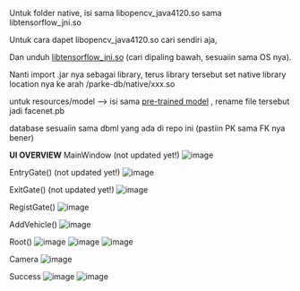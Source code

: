 Untuk folder native, isi sama libopencv_java4120.so sama libtensorflow_jni.so

Untuk cara dapet libopencv_java4120.so cari sendiri aja,

Dan unduh [libtensorflow_jni.so](https://www.tensorflow.org/install/lang_java_legacy) (cari dipaling bawah, sesuaiin sama OS nya).

Nanti import .jar nya sebagai library, terus library tersebut set native library location nya ke arah /parke-db/native/xxx.so 

untuk resources/model --> isi sama [pre-trained model](https://drive.usercontent.google.com/download?id=1R77HmFADxe87GmoLwzfgMu_HY0IhcyBz&export=download&authuser=0&confirm=t&uuid=011d4429-01a7-4dd8-ae94-7da2a77a3f1a&at=ALoNOgkZYvrWtOLEWDUKZ4o-wekF%3A1748674658925) , rename file tersebut jadi facenet.pb

database sesuaiin sama dbml yang ada di repo ini (pastiin PK sama FK nya bener)

**UI OVERVIEW**
MainWindow (not updated yet!)
![image](https://github.com/user-attachments/assets/74e30889-39b1-454c-9a4e-1ab1916100b6)



EntryGate() (not updated yet!)
![image](https://github.com/user-attachments/assets/2507486a-17be-40d0-89c6-3b5a1068a7e1)



ExitGate() (not updated yet!)
![image](https://github.com/user-attachments/assets/38f54661-3759-44f8-a0fd-fde63b4d6e25)



RegistGate()
![image](https://github.com/user-attachments/assets/56f6a810-3666-4c63-8a80-cd71b94c7d61)



AddVehicle()
![image](https://github.com/user-attachments/assets/da0319f8-8c37-4b74-9b1f-e539a8037c75)



Root()
![image](https://github.com/user-attachments/assets/7e5e9b2d-5e78-4469-a135-c136872e6157)
![image](https://github.com/user-attachments/assets/a911396f-0f45-4c33-8639-4f5c06176c9f)
![image](https://github.com/user-attachments/assets/5324c858-eadc-4aeb-acf6-ec18bd06b0b7)




Camera
![image](https://github.com/user-attachments/assets/f55682f2-6012-4c2d-b9dd-398bb31d317b)




Success
![image](https://github.com/user-attachments/assets/bb7da2f4-4c54-49e0-abae-deb260bbb356)
![image](https://github.com/user-attachments/assets/5075df0c-887a-4081-afff-a8be35e88ccd)
